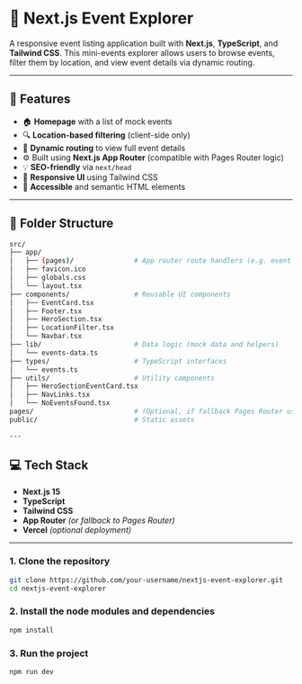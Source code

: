 # 🎉 Next.js Event Explorer

A responsive event listing application built with **Next.js**, **TypeScript**, and **Tailwind CSS**. This mini-events explorer allows users to browse events, filter them by location, and view event details via dynamic routing.

---

## 🚀 Features

- 🏠 **Homepage** with a list of mock events
- 🔍 **Location-based filtering** (client-side only)
- 🧭 **Dynamic routing** to view full event details
- ⚙️ Built using **Next.js App Router** (compatible with Pages Router logic)
- 💡 **SEO-friendly** via `next/head`
- 📱 **Responsive UI** using Tailwind CSS
- 🧠 **Accessible** and semantic HTML elements

---

## 📁 Folder Structure

```bash
src/
├── app/
│   ├── (pages)/               # App router route handlers (e.g. event detail page)
│   ├── favicon.ico
│   ├── globals.css
│   └── layout.tsx
├── components/                # Reusable UI components
│   ├── EventCard.tsx
│   ├── Footer.tsx
│   ├── HeroSection.tsx
│   ├── LocationFilter.tsx
│   └── Navbar.tsx
├── lib/                       # Data logic (mock data and helpers)
│   └── events-data.ts
├── types/                     # TypeScript interfaces
│   └── events.ts
├── utils/                     # Utility components
│   ├── HeroSectionEventCard.tsx
│   ├── NavLinks.tsx
│   └── NoEventsFound.tsx
pages/                         # (Optional, if fallback Pages Router used)
public/                        # Static assets

---
```

## 💻 Tech Stack

- **Next.js 15**
- **TypeScript**
- **Tailwind CSS**
- **App Router** *(or fallback to Pages Router)*
- **Vercel** *(optional deployment)*

---

### 1. Clone the repository

```bash
git clone https://github.com/your-username/nextjs-event-explorer.git
cd nextjs-event-explorer
```

### 2. Install the node modules and dependencies

```bash
npm install
```
### 3. Run the project

```bash
npm run dev
```
